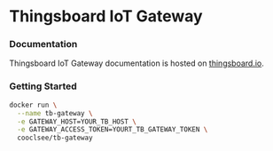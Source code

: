 # Thingsboard IoT Gateway

### Documentation

Thingsboard IoT Gateway documentation is hosted on [thingsboard.io](https://thingsboard.io/docs/iot-gateway/).

### Getting Started

```bash
docker run \
  --name tb-gateway \
  -e GATEWAY_HOST=YOUR_TB_HOST \
  -e GATEWAY_ACCESS_TOKEN=YOURT_TB_GATEWAY_TOKEN \
  cooclsee/tb-gateway
```
